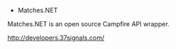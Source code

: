 * Matches.NET

Matches.NET is an open source Campfire API wrapper.

http://developers.37signals.com/
